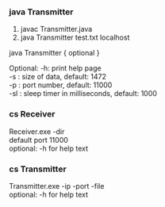 ### java Transmitter
1. javac Transmitter.java
2. java Transmitter test.txt localhost

java Transmitter <ip address> <path of file> { optional }

Optional:
-h: print help page  
-s <integer>: size of data, default: 1472  
-p <integer>: port number, default: 11000  
-sl <integer>: sleep timer in milliseconds, default: 1000


### cs Receiver
Receiver.exe -dir <path>  
default port 11000  
optional: -h for help text

### cs Transmitter
Transmitter.exe -ip <remote ip address> -port <remote port> -file <file path>  
optional: -h for help text

